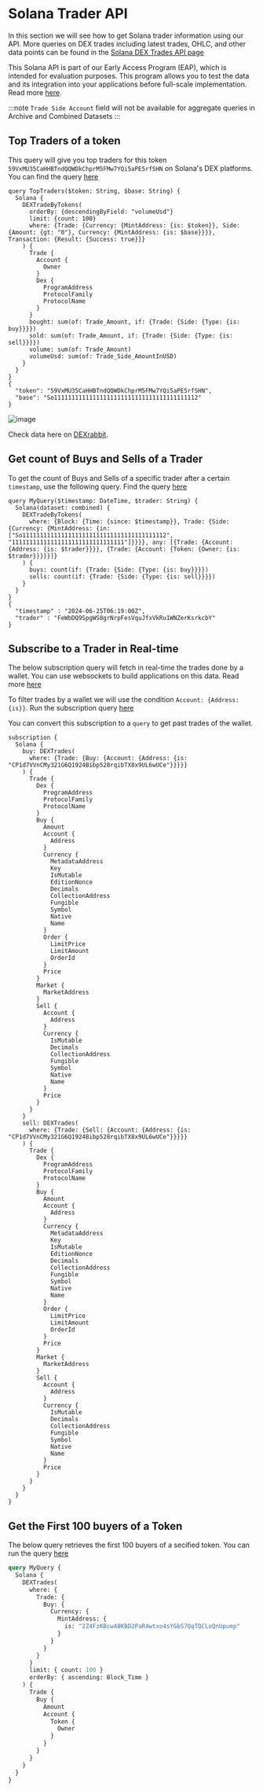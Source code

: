 # Solana Trader API

In this section we will see how to get Solana trader information using our API. More queries on DEX trades including latest trades, OHLC, and other data points can be found in the [Solana DEX Trades API page](https://docs.bitquery.io/docs/examples/Solana/solana-dextrades/)

This Solana API is part of our Early Access Program (EAP), which is intended for evaluation purposes. This program allows you to test the data and its integration into your applications before full-scale implementation. Read more [here](https://docs.bitquery.io/docs/graphql/dataset/EAP/).

:::note
`Trade Side Account` field will not be available for aggregate queries in Archive and Combined Datasets
:::

<head>
<meta name="title" content="Solana Trader API | Real-Time Data for DEX Trades with Pumpfun Insights" />
<meta name="description" content="Get detailed insights into Solana traders and their activities, including Pumpfun data, across DEX platforms like Raydium and Jupiter. Access on-chain trading pair details, liquidity pools, and transaction analytics through our comprehensive Solana Trader API." />
<meta name="keywords" content="Solana Trader API, Solana DEX Trades API, Solana trading API, Pumpfun data, Raydium API, Jupiter API, Solana liquidity pools, Solana trading pairs, Solana blockchain API, crypto trading data API, web3 Solana API, Solana on-chain data API, Solana DeFi API" />
<meta name="robots" content="index, follow" />
<meta http-equiv="Content-Type" content="text/html; charset=utf-8" />
<meta name="language" content="English" />

<!-- Open Graph / Facebook -->

<meta property="og:type" content="website" />
<meta property="og:title" content="Solana Trader API | Real-Time Data for DEX Trades with Pumpfun Insights" />
<meta property="og:description" content="Get detailed insights into Solana traders and their activities, including Pumpfun data, across DEX platforms like Raydium and Jupiter. Access on-chain trading pair details, liquidity pools, and transaction analytics through our comprehensive Solana Trader API." />

<!-- Twitter -->

<meta property="twitter:card" content="summary_large_image" />
<meta property="twitter:title" content="Solana Trader API | Real-Time Data for DEX Trades with Pumpfun Insights" />
<meta property="twitter:description" content="Get detailed insights into Solana traders and their activities, including Pumpfun data, across DEX platforms like Raydium and Jupiter. Access on-chain trading pair details, liquidity pools, and transaction analytics through our comprehensive Solana Trader API." />
</head>

## Top Traders of a token

This query will give you top traders for this token `59VxMU35CaHHBTndQQWDkChprM5FMw7YQi5aPE5rfSHN` on Solana's DEX platforms.
You can find the query [here](https://ide.bitquery.io/top-traders-of-a-token)

```
query TopTraders($token: String, $base: String) {
  Solana {
    DEXTradeByTokens(
      orderBy: {descendingByField: "volumeUsd"}
      limit: {count: 100}
      where: {Trade: {Currency: {MintAddress: {is: $token}}, Side: {Amount: {gt: "0"}, Currency: {MintAddress: {is: $base}}}}, Transaction: {Result: {Success: true}}}
    ) {
      Trade {
        Account {
          Owner
        }
        Dex {
          ProgramAddress
          ProtocolFamily
          ProtocolName
        }
      }
      bought: sum(of: Trade_Amount, if: {Trade: {Side: {Type: {is: buy}}}})
      sold: sum(of: Trade_Amount, if: {Trade: {Side: {Type: {is: sell}}}})
      volume: sum(of: Trade_Amount)
      volumeUsd: sum(of: Trade_Side_AmountInUSD)
    }
  }
}
{
  "token": "59VxMU35CaHHBTndQQWDkChprM5FMw7YQi5aPE5rfSHN",
  "base": "So11111111111111111111111111111111111111112"
}
```

![image](https://github.com/user-attachments/assets/d2f6cc5d-b6ed-4ca2-b6aa-0b15f10d378a)

Check data here on [DEXrabbit](https://dexrabbit.com/solana/pair/59VxMU35CaHHBTndQQWDkChprM5FMw7YQi5aPE5rfSHN/So11111111111111111111111111111111111111112#pair_top_traders).

## Get count of Buys and Sells of a Trader

To get the count of Buys and Sells of a specific trader after a certain `timestamp`, use the following query.
Find the query [here](https://ide.bitquery.io/buys-and-sells-of-a-traders)

```
query MyQuery($timestamp: DateTime, $trader: String) {
  Solana(dataset: combined) {
    DEXTradeByTokens(
      where: {Block: {Time: {since: $timestamp}}, Trade: {Side: {Currency: {MintAddress: {in: ["So11111111111111111111111111111111111111112", "11111111111111111111111111111111"]}}}}, any: [{Trade: {Account: {Address: {is: $trader}}}}, {Trade: {Account: {Token: {Owner: {is: $trader}}}}}]}
    ) {
      buys: count(if: {Trade: {Side: {Type: {is: buy}}}})
      sells: count(if: {Trade: {Side: {Type: {is: sell}}}})
    }
  }
}
{
  "timestamp" : "2024-06-25T06:19:00Z",
  "trader" : "FeWbDQ9SpgWS8grNrpFesVquJfxVkRu1WNZerKsrkcbY"
}
```

## Subscribe to a Trader in Real-time

The below subscription query will fetch in real-time the trades done by a wallet. You can use websockets to build applications on this data. Read more [here](https://docs.bitquery.io/docs/subscriptions/websockets/)

To filter trades by a wallet we will use the condition `Account: {Address: {is}}`. Run the subscription query [here](https://ide.bitquery.io/trades-of-a-wallet_2)

You can convert this subscription to a `query` to get past trades of the wallet.

```
subscription {
  Solana {
    buy: DEXTrades(
      where: {Trade: {Buy: {Account: {Address: {is: "CP1d7VVnCMy321G6Q1924Bibp528rqibTX8x9UL6wUCe"}}}}}
    ) {
      Trade {
        Dex {
          ProgramAddress
          ProtocolFamily
          ProtocolName
        }
        Buy {
          Amount
          Account {
            Address
          }
          Currency {
            MetadataAddress
            Key
            IsMutable
            EditionNonce
            Decimals
            CollectionAddress
            Fungible
            Symbol
            Native
            Name
          }
          Order {
            LimitPrice
            LimitAmount
            OrderId
          }
          Price
        }
        Market {
          MarketAddress
        }
        Sell {
          Account {
            Address
          }
          Currency {
            IsMutable
            Decimals
            CollectionAddress
            Fungible
            Symbol
            Native
            Name
          }
          Price
        }
      }
    }
    sell: DEXTrades(
      where: {Trade: {Sell: {Account: {Address: {is: "CP1d7VVnCMy321G6Q1924Bibp528rqibTX8x9UL6wUCe"}}}}}
    ) {
      Trade {
        Dex {
          ProgramAddress
          ProtocolFamily
          ProtocolName
        }
        Buy {
          Amount
          Account {
            Address
          }
          Currency {
            MetadataAddress
            Key
            IsMutable
            EditionNonce
            Decimals
            CollectionAddress
            Fungible
            Symbol
            Native
            Name
          }
          Order {
            LimitPrice
            LimitAmount
            OrderId
          }
          Price
        }
        Market {
          MarketAddress
        }
        Sell {
          Account {
            Address
          }
          Currency {
            IsMutable
            Decimals
            CollectionAddress
            Fungible
            Symbol
            Native
            Name
          }
          Price
        }
      }
    }
  }
}

```

## Get the First 100 buyers of a Token

The below query retrieves the first 100 buyers of a secified token.
You can run the query [here](https://ide.bitquery.io/get-first-100-buyers-of-a-token_1)

```graphql
query MyQuery {
  Solana {
    DEXTrades(
      where: {
        Trade: {
          Buy: {
            Currency: {
              MintAddress: {
                is: "2Z4FzKBcw48KBD2PaR4wtxo4sYGbS7QqTQCLoQnUpump"
              }
            }
          }
        }
      }
      limit: { count: 100 }
      orderBy: { ascending: Block_Time }
    ) {
      Trade {
        Buy {
          Amount
          Account {
            Token {
              Owner
            }
          }
        }
      }
    }
  }
}
```
